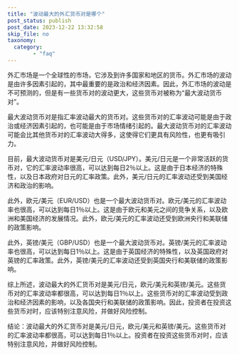 ```yaml
---
title: "波动最大的外汇货币对是哪个"
post_status: publish
post_date: 2023-12-22 13:32:58
skip_file: no
taxonomy:
  category:
        - "faq"
---
```


外汇市场是一个全球性的市场，它涉及到许多国家和地区的货币。外汇市场的波动是由许多因素引起的，其中最重要的是政治和经济因素。因此，外汇市场的波动是不可预测的，但是有一些货币对的波动更大，这些货币对被称为“最大波动货币对”。

最大波动货币对是指汇率波动最大的货币对。这些货币对的汇率波动可能是由于政治或经济因素引起的，也可能是由于市场情绪引起的。最大波动货币对的汇率波动可能会比其他货币对的汇率波动大得多，这使得它们更具有风险性，也更有吸引力。

目前，最大波动货币对是美元/日元（USD/JPY）。美元/日元是一个非常活跃的货币对，它的汇率波动率很高，可以达到每日2％以上。这是由于日本经济的特殊性，以及日本政府对日元的汇率政策。此外，美元/日元的汇率波动还受到美国经济和政治的影响。

此外，欧元/美元（EUR/USD）也是一个最大波动货币对。欧元/美元的汇率波动率也很高，可以达到每日1％以上。这是由于欧元和美元之间的竞争关系，以及欧洲和美国经济的发展情况。此外，欧元/美元的汇率波动还受到欧洲央行和美联储的政策影响。

此外，英镑/美元（GBP/USD）也是一个最大波动货币对。英镑/美元的汇率波动率也很高，可以达到每日1％以上。这是由于英国经济的特殊性，以及英国政府对英镑的汇率政策。此外，英镑/美元的汇率波动还受到英国央行和美联储的政策影响。

综上所述，波动最大的外汇货币对是美元/日元，欧元/美元和英镑/美元。这些货币对的汇率波动率都很高，可以达到每日1％以上。这些货币对的汇率波动受到政治和经济因素的影响，以及各国央行和美联储的政策影响。因此，投资者在投资这些货币对时，应该特别注意风险，并做好风险控制。

结论：波动最大的外汇货币对是美元/日元，欧元/美元和英镑/美元。这些货币对的汇率波动率都很高，可以达到每日1％以上。投资者在投资这些货币对时，应该特别注意风险，并做好风险控制。

